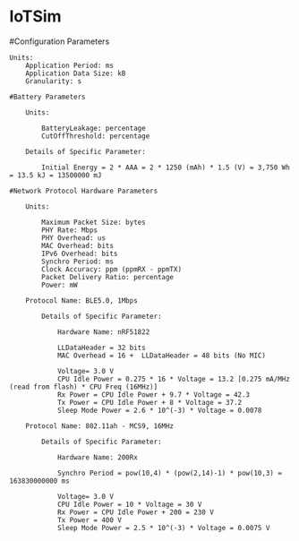 # IoTSim

#Configuration Parameters
	
	Units:
		Application Period: ms
		Application Data Size: kB
		Granularity: s

	#Battery Parameters

		Units:	
			
			BatteryLeakage: percentage
			CutOffThreshold: percentage

		Details of Specific Parameter:
			
			Initial Energy = 2 * AAA = 2 * 1250 (mAh) * 1.5 (V) = 3,750 Wh = 13.5 kJ = 13500000 mJ

	#Network Protocol Hardware Parameters

		Units:
			
			Maximum Packet Size: bytes
			PHY Rate: Mbps
			PHY Overhead: us
			MAC Overhead: bits
			IPv6 Overhead: bits
			Synchro Period: ms
			Clock Accuracy: ppm (ppmRX - ppmTX)
			Packet Delivery Ratio: percentage
			Power: mW

		Protocol Name: BLE5.0, 1Mbps
			
			Details of Specific Parameter:
				
				Hardware Name: nRF51822

				LLDataHeader = 32 bits
				MAC Overhead = 16 +  LLDataHeader = 48 bits (No MIC)
				
				Voltage= 3.0 V
				CPU Idle Power = 0.275 * 16 * Voltage = 13.2 [0.275 mA/MHz (read from flash) * CPU Freq (16MHz)]
				Rx Power = CPU Idle Power + 9.7 * Voltage = 42.3 
				Tx Power = CPU Idle Power + 8 * Voltage = 37.2
				Sleep Mode Power = 2.6 * 10^(-3) * Voltage = 0.0078

		Protocol Name: 802.11ah - MCS9, 16MHz
			
			Details of Specific Parameter:

				Hardware Name: 200Rx
				
				Synchro Period = pow(10,4) * (pow(2,14)-1) * pow(10,3) = 163830000000 ms 
				
				Voltage= 3.0 V
				CPU Idle Power = 10 * Voltage = 30 V
				Rx Power = CPU Idle Power + 200 = 230 V 
				Tx Power = 400 V
				Sleep Mode Power = 2.5 * 10^(-3) * Voltage = 0.0075 V
